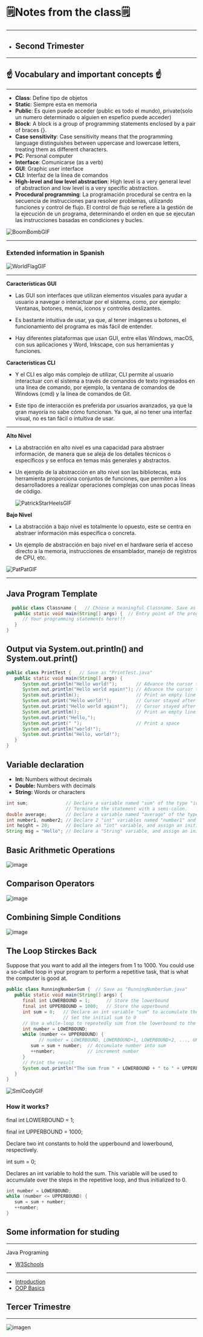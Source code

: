 # 🗒️Notes from the class🗒️

---

  - ## **Second Trimester**
  
---
## ☝ Vocabulary and important concepts ☝

---
- **Class**: Define tipo de objetos
- **Static**: Siempre esta en memoria  
- **Public**: Es quien puede acceder (public es todo el mundo), private(solo un numero determinado o alguien en espefico puede acceder) 
- **Block**: A block is a group of programming statements enclosed by a pair of braces {}.
- **Case sensitivity**: Case sensitivity means that the programming language distinguishes between uppercase and lowercase letters, treating them as different characters.
- **PC**: Personal computer 
- **Interface**: Comunicarse (as a verb)
- **GUI**: Graphic user interface
- **CLI**: Interfaz de la línea de comandos
- **High-level and low level abstraction**: High level is a very general level of abstraction and low level is a very specific abstraction.
- **Procedural programming**: La programación procedural se centra en la secuencia de instrucciones para resolver problemas, utilizando funciones y control de flujo. El control de flujo se refiere a la gestión de la ejecución de un programa, determinando el orden en que se ejecutan las instrucciones basadas en condiciones y bucles.

![BoomBombGIF](https://github.com/LizardMestre689/J25-Programming/assets/144990985/d36cad11-a0ae-420c-a450-95304b1c86d1)

---
### Extended information in Spanish

![WorldFlagGIF](https://github.com/LizardMestre689/J25-Programming/assets/144990985/ccb9b05d-2422-470c-8c57-04d83c401592)

---

**Características GUI**
 - Las GUI son interfaces que utilizan elementos visuales para ayudar a usuario a navegar o interactuar por el sistema, como, por ejemplo: Ventanas, botones, menús, iconos y controles deslizantes.

- Es bastante intuitiva de usar, ya que, al tener imágenes u botones, el funcionamiento del programa es más fácil de entender.

- Hay diferentes plataformas que usan GUI, entre ellas Windows, macOS, con sus aplicaciones y Word, Inkscape, con sus herramientas y funciones.

**Características CLI**

- Y el CLI es algo más complejo de utilizar, CLI permite al usuario interactuar con el sistema a través de comandos de texto ingresados en una línea de comando, por ejemplo, la ventana de comandos de Windows (cmd) y la línea de comandos de Git.

- Este tipo de interacción es preferida por usuarios avanzados, ya que la gran mayoría no sabe cómo funcionan. Ya que, al no tener una interfaz visual, no es tan fácil o intuitiva de usar.

---

**Alto Nivel** 

- La abstracción en alto nivel es una capacidad para abstraer información, de manera que se aleja de los detalles técnicos o específicos y se enfoca en temas más generales y abstractos.

- Un ejemplo de la abstracción en alto nivel son las bibliotecas, esta herramienta proporciona conjuntos de funciones, que permiten a los desarrolladores a realizar operaciones complejas con unas pocas líneas de código.

  ![PatrickStarHeelsGIF](https://github.com/LizardMestre689/J25-Programming/assets/144990985/67af9d8d-d564-424b-8a9e-f6d2223057d1)

**Bajo Nivel**

- La abstracción a bajo nivel es totalmente lo opuesto, este se centra en abstraer información más específica o concreta.

- Un ejemplo de abstracción en bajo nivel en el hardware sería el acceso directo a la memoria, instrucciones de ensamblador, manejo de registros de CPU, etc.

![PatPatGIF](https://github.com/LizardMestre689/J25-Programming/assets/144990985/0f18e074-a07d-487a-a839-04f4bbc0701b)




---

## Java Program Template
```java
  public class Classname {   // Choose a meaningful Classname. Save as "Classname.java"
   public static void main(String[] args) {  // Entry point of the program
      // Your programming statements here!!!
   }
}
```

## Output via System.out.println() and System.out.print()
```java
public class PrintTest {   // Save as "PrintTest.java"
   public static void main(String[] args) {
      System.out.println("Hello world!");       // Advance the cursor to the beginning of next line after printing
      System.out.println("Hello world again!"); // Advance the cursor to the beginning of next line after printing
      System.out.println();                     // Print an empty line
      System.out.print("Hello world!");         // Cursor stayed after the printed string
      System.out.print("Hello world again!");   // Cursor stayed after the printed string
      System.out.println();                     // Print an empty line
      System.out.print("Hello,");
      System.out.print(" ");                    // Print a space
      System.out.println("world!");
      System.out.println("Hello, world!");
   }
}
```

## Variable declaration
- **Int:** Numbers without decimals
- **Double:** Numbers with decimals
- **String:** Words or characters
  
```java
int sum;              // Declare a variable named "sum" of the type "int" for storing an integer.
                      // Terminate the statement with a semi-colon.
double average;       // Declare a variable named "average" of the type "double" for storing a real number.
int number1, number2; // Declare 2 "int" variables named "number1" and "number2", separated by a comma.
int height = 20;      // Declare an "int" variable, and assign an initial value.
String msg = "Hello"; // Declare a "String" variable, and assign an initial value.
```

## Basic Arithmetic Operations
![image](https://github.com/Spaikyjordi/J25-programming-jordi/assets/144990855/5bcc08c7-c1b4-4116-9a6a-611a52730264)
## Comparison Operators
![image](https://github.com/Spaikyjordi/J25-programming-jordi/assets/144990855/73a12f54-d7a8-47a1-b90a-fc955dfa77cc)
## Combining Simple Conditions
![image](https://github.com/Spaikyjordi/J25-programming-jordi/assets/144990855/1dd8fb3d-2bb8-4705-94db-7a7ce88039b7)

## The Loop Stirckes Back
Suppose that you want to add all the integers from 1 to 1000. You could use a so-called loop in your program to perform a repetitive task, that is what the computer is good at.
  
```java
public class RunningNumberSum {  // Save as "RunningNumberSum.java"
   public static void main(String[] args) {
      final int LOWERBOUND = 1;      // Store the lowerbound
      final int UPPERBOUND = 1000;   // Store the upperbound
      int sum = 0;   // Declare an int variable "sum" to accumulate the numbers
                     // Set the initial sum to 0
      // Use a while-loop to repeatedly sum from the lowerbound to the upperbound
      int number = LOWERBOUND;
      while (number <= UPPERBOUND) {
            // number = LOWERBOUND, LOWERBOUND+1, LOWERBOUND+2, ..., UPPERBOUND for each iteration
         sum = sum + number;  // Accumulate number into sum
         ++number;            // increment number
      }
      // Print the result
      System.out.println("The sum from " + LOWERBOUND + " to " + UPPERBOUND + " is " + sum);
   }
}
```
![SmlCodyGIF](https://github.com/LizardMestre689/J25-Programming/assets/144990985/19ba7d7d-2927-424c-845b-9b7294b82a32)

### How it works?
final int LOWERBOUND = 1;


final int UPPERBOUND = 1000;


Declare two int constants to hold the upperbound and lowerbound, respectively.

int sum = 0;


Declares an int variable to hold the sum. This variable will be used to accumulate over the steps in the repetitive loop, and thus initialized to 0.
```java
int number = LOWERBOUND;
while (number <= UPPERBOUND) {
   sum = sum + number;
   ++number;
}
```

## Some information for studing
---
Java Programing 
- [W3Schools](https://www.w3schools.com/java/default.asp)
- ---
- [Introduction](https://www3.ntu.edu.sg/home/ehchua/programming/java/J1a_Introduction.html)
- [OOP Basics](https://www3.ntu.edu.sg/home/ehchua/programming/java/J3a_OOPBasics.html)


## **Tercer Trimestre**
---

![imagen](https://github.com/LizardMestre689/J25-Programming/assets/144990985/69129273-864d-400b-ba9a-bf3fd39fd4fb)
